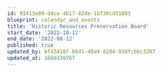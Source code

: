 ```yaml
---
id: 93413e09-d4ce-4b17-82de-1b730cd31093
blueprint: calendar_and_events
title: 'Historic Resources Preservation Board'
start_date: '2022-10-12'
end_date: '2022-08-12'
published: true
updated_by: bf43418f-b641-40a9-8284-93dfcbbc3207
updated_at: 1660330767
---
```


